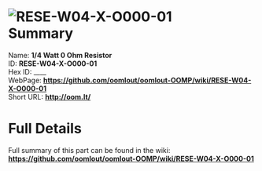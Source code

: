 
![RESE-W04-X-O000-01](https://github.com/oomlout/oomlout-OOMP/blob/master/parts/RESE-W04-X-O000-01/RESE-W04-X-O000-01_420.jpg)   
Summary
=================
  
Name: __1/4 Watt 0 Ohm Resistor__    
ID: __RESE-W04-X-O000-01__   
Hex ID: ____   
WebPage: __https://github.com/oomlout/oomlout-OOMP/wiki/RESE-W04-X-O000-01__   
Short URL: __http://oom.lt/__   

Full Details
==========================
Full summary of this part can be found in the wiki:   
__https://github.com/oomlout/oomlout-OOMP/wiki/RESE-W04-X-O000-01__    

